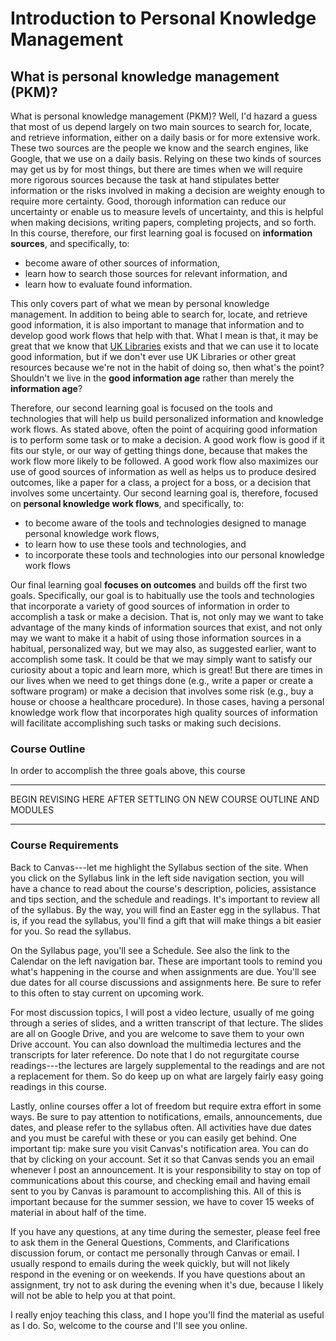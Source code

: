 # Introduction to Personal Knowledge Management

## What is personal knowledge management (PKM)?

What is personal knowledge management (PKM)?
Well, I'd hazard a guess that most of us depend
largely on two main sources to search for, locate, and retrieve information,
either on a daily basis or for more extensive work.
These two sources are the people we know and the search engines,
like Google, that we use on a daily basis.
Relying on these two kinds of sources may get us by for most things,
but there are times when we will require more rigorous sources
because the task at hand stipulates better information or
the risks involved in making a decision
are weighty enough to require more certainty.
Good, thorough information can reduce our uncertainty or
enable us to measure levels of uncertainty, and
this is helpful when making decisions, writing papers, completing projects,
and so forth.
In this course, therefore, our first
learning goal is focused on **information sources**, and
specifically, to:

- become aware of other sources of information,
- learn how to search those sources for relevant information, and
- learn how to evaluate found information.

This only covers part of what we mean by personal knowledge management.
In addition to being able to search for, locate, and retrieve good information,
it is also important to manage that information and
to develop good work flows that help with that.
What I mean is that,
it may be great that we know that
[UK Libraries][uklibraries]
exists and that we can use it to locate good information, but
if we don't ever use UK Libraries or other great resources
because we're not in the habit of doing so,
then what's the point?
Shouldn't we live in the **good information age** 
rather than merely the **information age**?

Therefore, our second learning goal is focused
on the tools and technologies that will help us
build personalized information and knowledge work flows.
As stated above,
often the point of acquiring good information is
to perform some task or to make a decision.
A good work flow is good if it fits our style,
or our way of getting things done,
because that makes the work flow more likely to be followed.
A good work flow also maximizes our use of good sources of
information as well as helps us to produce desired outcomes,
like a paper for a class, a project for a boss, or
a decision that involves some uncertainty.
Our second learning goal is, therefore,
focused on **personal knowledge work flows**,
and specifically, to: 

- to become aware of the tools and technologies designed to manage personal
  knowledge work flows,
- to learn how to use these tools and technologies, and
- to incorporate these tools and technologies into our personal knowledge work
  flows

Our final learning goal **focuses on outcomes** and
builds off the first two goals.
Specifically, our goal is to habitually use
the tools and technologies that incorporate
a variety of good sources of information
in order to accomplish a task or make a decision.
That is, not only may we want to take advantage
of the many kinds of information sources that exist, and
not only may we want to make
it a habit of using those information sources
in a habitual, personalized way, but
we may also, as suggested earlier,
want to accomplish some task.
It could be that we may simply want to
satisfy our curiosity about a topic and learn more,
which is great!
But there are times in our lives when we need to get things done
(e.g., write a paper or create a software program) or
make a decision that involves some risk
(e.g., buy a house or choose a healthcare procedure).
In those cases, having a personal knowledge work flow that
incorporates high quality sources of information
will facilitate accomplishing such tasks or making such decisions.

### Course Outline

In order to accomplish the three goals above,
this course 

************************************************************************
  BEGIN REVISING HERE AFTER SETTLING ON NEW COURSE OUTLINE AND MODULES  
************************************************************************

### Course Requirements

Back to Canvas---let me highlight the Syllabus section of the site. When you
click on the Syllabus link in the left side navigation section, you will have
a chance to read about the course's description, policies, assistance and tips
section, and the schedule and readings. It's important to review all of the
syllabus. By the way, you will find an Easter egg in the syllabus. That is, if
you read the syllabus, you'll find a gift that will make things a bit easier
for you. So read the syllabus.

On the Syllabus page, you'll see a Schedule. See also the link to the Calendar
on the left navigation bar. These are important tools to remind you what's
happening in the course and when assignments are due. You'll see due dates for
all course discussions and assignments here. Be sure to refer to this often to
stay current on upcoming work.

For most discussion topics, I will post a video lecture, usually of me going
through a series of slides, and a written transcript of that lecture. The
slides are all on Google Drive, and you are welcome to save them to your own
Drive account. You can also download the multimedia lectures and the
transcripts for later reference. Do note that I do not regurgitate course
readings---the lectures are largely supplemental to the readings and are not
a replacement for them. So do keep up on what are largely fairly easy going
readings in this course.

Lastly, online courses offer a lot of freedom but require extra effort in some
ways. Be sure to pay attention to notifications, emails, announcements, due
dates, and please refer to the syllabus often. All activities have due dates
and you must be careful with these or you can easily get behind. One important
tip: make sure you visit Canvas's notification area. You can do that by
clicking on your account. Set it so that Canvas sends you an email whenever
I post an announcement. It is your responsibility to stay on top of
communications about this course, and checking email and having email sent to
you by Canvas is paramount to accomplishing this. All of this is important
because for the summer session, we have to cover 15 weeks of material in about
half of the time.

If you have any questions, at any time during the semester, please feel free to
ask them in the General Questions, Comments, and Clarifications discussion
forum, or contact me personally through Canvas or email. I usually respond to
emails during the week quickly, but will not likely respond in the evening or
on weekends. If you have questions about an assignment, try not to ask during
the evening when it's due, because I likely will not be able to help you at
that point. 

I really enjoy teaching this class, and I hope you'll find the material as
useful as I do. So, welcome to the course and I'll see you online.

[uklibraries]:https://libraries.uky.edu/
